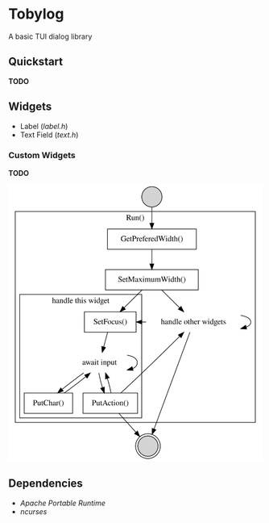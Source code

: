 # Tobylog

A basic TUI dialog library

## Quickstart

**TODO**

## Widgets

- Label (*label.h*)
- Text Field (*text.h*)

### Custom Widgets

**TODO**

![Widget Lifecycle](assets/widget-lifecycle.svg "Widget Lifecycle")

## Dependencies

- *Apache Portable Runtime*
- *ncurses*
